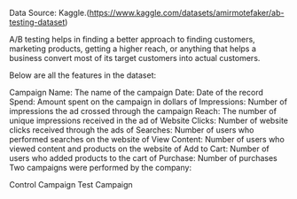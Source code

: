
Data Source: Kaggle.(https://www.kaggle.com/datasets/amirmotefaker/ab-testing-dataset)

A/B testing helps in finding a better approach to finding customers, marketing products, getting a higher reach, or anything that helps a business convert most of its target customers into actual customers.

Below are all the features in the dataset:

Campaign Name: The name of the campaign
Date: Date of the record
Spend: Amount spent on the campaign in dollars
of Impressions: Number of impressions the ad crossed through the campaign
Reach: The number of unique impressions received in the ad
of Website Clicks: Number of website clicks received through the ads
of Searches: Number of users who performed searches on the website
of View Content: Number of users who viewed content and products on the website
of Add to Cart: Number of users who added products to the cart
of Purchase: Number of purchases
Two campaigns were performed by the company:

Control Campaign
Test Campaign